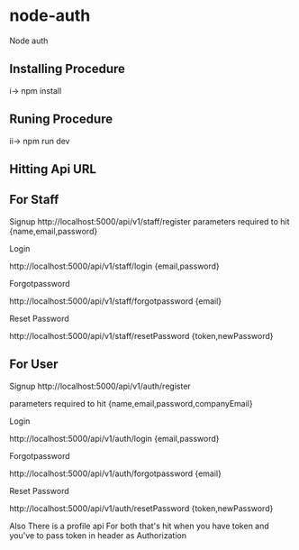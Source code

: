 # node-auth

Node auth

## Installing Procedure

i-> npm install

## Runing Procedure

ii-> npm run dev

## Hitting Api URL

## For Staff

Signup
http://localhost:5000/api/v1/staff/register
parameters required to hit
{name,email,password}

Login

http://localhost:5000/api/v1/staff/login
{email,password}

Forgotpassword

http://localhost:5000/api/v1/staff/forgotpassword
{email}

Reset Password

http://localhost:5000/api/v1/staff/resetPassword
{token,newPassword}

## For User

Signup
http://localhost:5000/api/v1/auth/register

parameters required to hit
{name,email,password,companyEmail}

Login

http://localhost:5000/api/v1/auth/login
{email,password}

Forgotpassword

http://localhost:5000/api/v1/auth/forgotpassword
{email}

Reset Password

http://localhost:5000/api/v1/auth/resetPassword
{token,newPassword}

Also There is a profile api For both that's hit when you have token
and you've to pass token in header as Authorization

